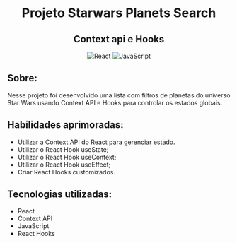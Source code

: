 <h1 align="center"> Projeto Starwars Planets Search </h1>
<h2 align="center"> Context api e Hooks </h2>

 <div align="center">
 
 ![React](https://img.shields.io/badge/react-%2320232a.svg?style=for-the-badge&logo=react&logoColor=%2361DAFB)
 ![JavaScript](https://img.shields.io/badge/javascript-%23323330.svg?style=for-the-badge&logo=javascript&logoColor=%23F7DF1E)
 
</div>

<h2 align="left"> Sobre: </h2>

Nesse projeto foi desenvolvido uma lista com filtros de planetas do universo Star Wars usando Context API e Hooks para controlar os estados globais.

## Habilidades aprimoradas:
- Utilizar a Context API do React para gerenciar estado.
- Utilizar o React Hook useState;
- Utilizar o React Hook useContext;
- Utilizar o React Hook useEffect;
- Criar React Hooks customizados.

## Tecnologias utilizadas:
- React
- Context API
- JavaScript
- React Hooks


